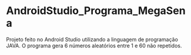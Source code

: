 # AndroidStudio_Programa_MegaSena
 Projeto feito no Android Studio utilizando a linguagem de programação JAVA. O programa gera 6 números aleatórios entre 1 e 60 não repetidos.
